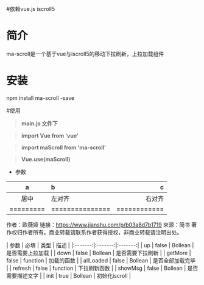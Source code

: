 #依赖vue.js iscroll5

# 简介
ma-scroll是一个基于vue与iscroll5的移动下拉刷新，上拉加载组件

# 安装
npm install ma-scroll -save

#使用
> **main.js 文件下**

> **import Vue from 'vue'**

> **import maScroll from 'ma-scroll'**

> **Vue.use(maScroll)**

> **<ma-scroll></ma-scroll>**

* 参数

|    a    |       b       |      c     |
|:-------:|:------------- | ----------:|
|   居中  |     左对齐    |   右对齐   |
|=========|===============|============|

作者：欧薇娅
链接：https://www.jianshu.com/p/b03a8d7b1719
來源：简书
著作权归作者所有。商业转载请联系作者获得授权，非商业转载请注明出处。

| 参数 | 必填 | 类型 | 描述 |
|:-------:|:-------:|:-------:|
| up | false | Bollean | 是否需要上拉加载 |
| down | false | Bollean | 是否需要下拉刷新 |
| getMore | false | function | 加载的函数 |
| allLoaded | false | Bollean | 是否全部加载完毕 |
| refresh | false | function | 下拉刷新函数 |
| showMsg | false | Bollean | 是否需要描述文字 |
| init | true | Bollean | 初始化iscroll |
